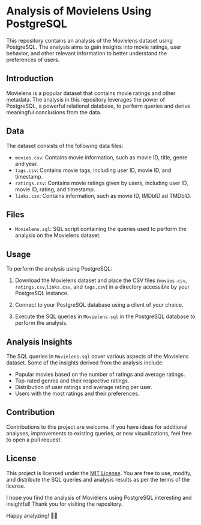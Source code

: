 # Analysis of Movielens Using PostgreSQL


This repository contains an analysis of the Movielens dataset using PostgreSQL. The analysis aims to gain insights into movie ratings, user behavior, and other relevant information to better understand the preferences of users.

## Introduction

Movielens is a popular dataset that contains movie ratings and other metadata. The analysis in this repository leverages the power of PostgreSQL, a powerful relational database, to perform queries and derive meaningful conclusions from the data.

## Data

The dataset consists of the following data files:

- `movies.csv`: Contains movie information, such as movie ID, title, genre and year.
- `tags.csv`: Contains movie tags, including user ID, movie ID, and timestamp.
- `ratings.csv`: Contains movie ratings given by users, including user ID, movie ID, rating, and timestamp.
- `links.csv`: Contains information, such as movie ID, IMDbID ad TMDbID.

## Files

- `Movielens.sql`: SQL script containing the queries used to perform the analysis on the Movielens dataset.

## Usage

To perform the analysis using PostgreSQL:

1. Download the Movielens dataset and place the CSV files (`movies.csv`, `ratings.csv`,`links.csv`, and `tags.csv`) in a directory accessible by your PostgreSQL instance.

2. Connect to your PostgreSQL database using a client of your choice.

3. Execute the SQL queries in `Movielens.sql` in the PostgreSQL database to perform the analysis.

## Analysis Insights

The SQL queries in `Movielens.sql` cover various aspects of the Movielens dataset. Some of the insights derived from the analysis include:

- Popular movies based on the number of ratings and average ratings.
- Top-rated genres and their respective ratings.
- Distribution of user ratings and average rating per user.
- Users with the most ratings and their preferences.

## Contribution

Contributions to this project are welcome. If you have ideas for additional analyses, improvements to existing queries, or new visualizations, feel free to open a pull request.

## License

This project is licensed under the [MIT License](LICENSE). You are free to use, modify, and distribute the SQL queries and analysis results as per the terms of the license.


I hope you find the analysis of Movielens using PostgreSQL interesting and insightful! Thank you for visiting the repository.

Happy analyzing! 🎥🚀
